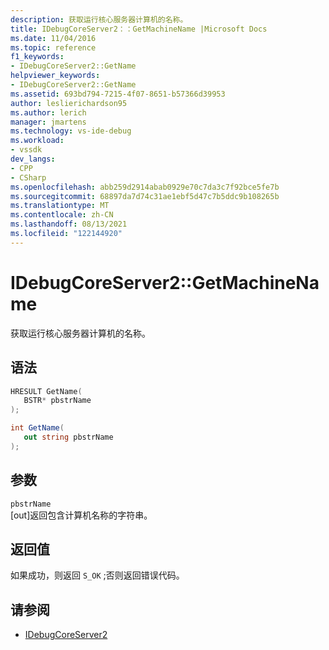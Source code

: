 ```yaml
---
description: 获取运行核心服务器计算机的名称。
title: IDebugCoreServer2：：GetMachineName |Microsoft Docs
ms.date: 11/04/2016
ms.topic: reference
f1_keywords:
- IDebugCoreServer2::GetName
helpviewer_keywords:
- IDebugCoreServer2::GetName
ms.assetid: 693bd794-7215-4f07-8651-b57366d39953
author: leslierichardson95
ms.author: lerich
manager: jmartens
ms.technology: vs-ide-debug
ms.workload:
- vssdk
dev_langs:
- CPP
- CSharp
ms.openlocfilehash: abb259d2914abab0929e70c7da3c7f92bce5fe7b
ms.sourcegitcommit: 68897da7d74c31ae1ebf5d47c7b5ddc9b108265b
ms.translationtype: MT
ms.contentlocale: zh-CN
ms.lasthandoff: 08/13/2021
ms.locfileid: "122144920"
---
```

# <a name="idebugcoreserver2getmachinename"></a>IDebugCoreServer2::GetMachineName
获取运行核心服务器计算机的名称。

## <a name="syntax"></a>语法

```cpp
HRESULT GetName( 
   BSTR* pbstrName
);
```

```csharp
int GetName( 
   out string pbstrName
);
```

## <a name="parameters"></a>参数
`pbstrName`\
[out]返回包含计算机名称的字符串。

## <a name="return-value"></a>返回值
 如果成功，则返回 `S_OK` ;否则返回错误代码。

## <a name="see-also"></a>请参阅
- [IDebugCoreServer2](../../../extensibility/debugger/reference/idebugcoreserver2.md)
